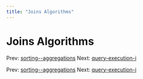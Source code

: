 ```yaml
---
title: "Joins Algorithms"
---
```


# Joins Algorithms

Prev: [sorting--aggregations](sorting--aggregations.md)
Next: [query-execution-i](query-execution-i.md)

Prev: [sorting--aggregations](sorting--aggregations.md)
Next: [query-execution-i](query-execution-i.md)
